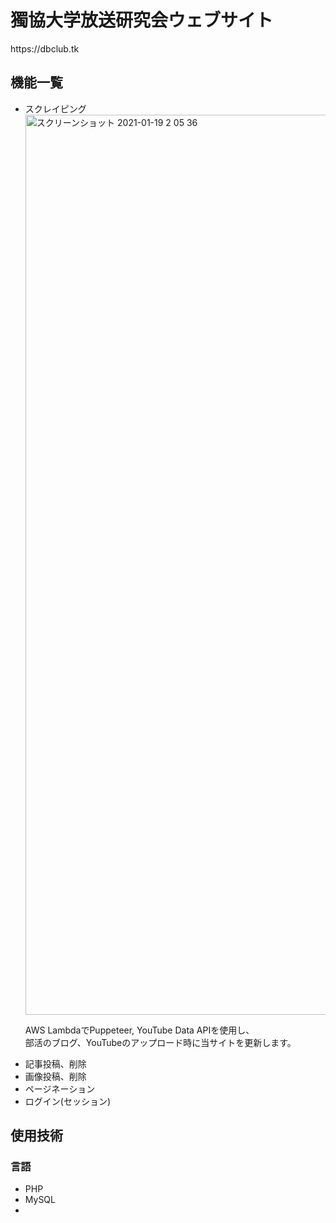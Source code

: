 <h1>獨協大学放送研究会ウェブサイト</h1>
https://dbclub.tk

<h2>機能一覧</h2>
<ul>
  <li>スクレイピング</li>
  <img width="1440" alt="スクリーンショット 2021-01-19 2 05 36" src="https://user-images.githubusercontent.com/67939683/104944734-fad6a880-59fa-11eb-9079-a743f509aa45.png">
  <p>AWS LambdaでPuppeteer, YouTube Data APIを使用し、<br>部活のブログ、YouTubeのアップロード時に当サイトを更新します。</p>
  <li>記事投稿、削除</li>
  <li>画像投稿、削除</li>
  <li>ページネーション</li>
  <li>ログイン(セッション)</li>
</ul>

<h2>使用技術</h2>
<h3>言語</h3>
<ul>
  <li>PHP</li>
  <li>MySQL</li>
  <li></li>
</ul>
